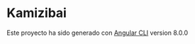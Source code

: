 # Kamizibai

Este proyecto ha sido generado con [Angular CLI](https://github.com/angular/angular-cli) version 8.0.0

<!--
https://material.angular.io
https://www.dotnettricks.com/learn/angularmaterial/gridlayout
https://stackblitz.com/edit/angular-material2-grid-example?embed=1&file=app/app.component.html&hideNavigation=1

git remote add origin https://github.com/Landaluza/kamishibai.git
git push -u origin master
-->


